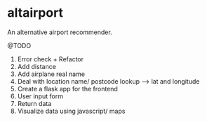 # altairport
An alternative airport recommender.

@TODO

1) Error check + Refactor
2) Add distance
3) Add airplane real name
4) Deal with location name/ postcode lookup --> lat and longitude
5) Create a flask app for the frontend
6) User input form
7) Return data
8) Visualize data using javascript/ maps
